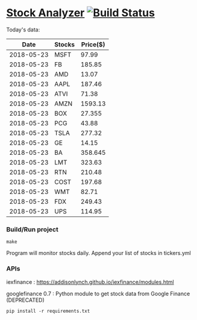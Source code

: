 # [Stock Analyzer](https://ogoyal.github.io/StockAnalyzer/) [![Build Status](https://travis-ci.org/ogoyal/StockAnalyzer.svg?branch=master)](https://travis-ci.org/ogoyal/StockAnalyzer)

Today's data:

| Date| Stocks| Price($) | 
| --- | --- | ---  | 
| 2018-05-23| MSFT| 97.99 | 
| 2018-05-23| FB| 185.85 | 
| 2018-05-23| AMD| 13.07 | 
| 2018-05-23| AAPL| 187.46 | 
| 2018-05-23| ATVI| 71.38 | 
| 2018-05-23| AMZN| 1593.13 | 
| 2018-05-23| BOX| 27.355 | 
| 2018-05-23| PCG| 43.88 | 
| 2018-05-23| TSLA| 277.32 | 
| 2018-05-23| GE| 14.15 | 
| 2018-05-23| BA| 358.645 | 
| 2018-05-23| LMT| 323.63 | 
| 2018-05-23| RTN| 210.48 | 
| 2018-05-23| COST| 197.68 | 
| 2018-05-23| WMT| 82.71 | 
| 2018-05-23| FDX| 249.43 | 
| 2018-05-23| UPS| 114.95 | 

### Build/Run project

```
make
```

Program will monitor stocks daily. Append your list of stocks in tickers.yml

### APIs
iexfinance : https://addisonlynch.github.io/iexfinance/modules.html

googlefinance 0.7 : Python module to get stock data from Google Finance (DEPRECATED)

```
pip install -r requirements.txt
```
